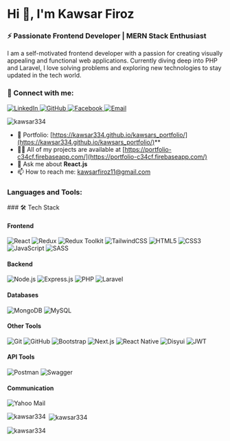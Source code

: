 <h1 align="left">Hi 👋, I'm Kawsar Firoz</h1>
<h3 align="left">⚡ Passionate Frontend Developer | MERN Stack Enthusiast</h3>
<p align="left">I am a self-motivated frontend developer with a passion for creating visually appealing and functional web applications. Currently diving deep into PHP and Laravel, I love solving problems and exploring new technologies to stay updated in the tech world.</p>

### 🤝 Connect with me:

<p align="left">
  <a href="https://linkedin.com/in/kawsar-firoz-a140b9237" target="blank">
    <img src="https://img.shields.io/badge/LinkedIn-0A66C2?style=for-the-badge&logo=linkedin&logoColor=white" alt="LinkedIn"/>
  </a>
  <a href="https://github.com/kawsar334" target="blank">
    <img src="https://img.shields.io/badge/GitHub-181717?style=for-the-badge&logo=github&logoColor=white" alt="GitHub"/>
  </a>
  <a href="https://www.facebook.com/kawsar334" target="blank">
    <img src="https://img.shields.io/badge/Facebook-1877F2?style=for-the-badge&logo=facebook&logoColor=white" alt="Facebook"/>
  </a>
  <a href="mailto:kawsarfiroz11@gmail.com">
    <img src="https://img.shields.io/badge/Email-D14836?style=for-the-badge&logo=gmail&logoColor=white" alt="Email"/>
  </a>
 
</p>

<p align="left"> <img src="https://komarev.com/ghpvc/?username=kawsar334&label=Profile%20views&color=0e75b6&style=flat" alt="kawsar334" /> </p>

- 🌱 Portfolio: [https://kawsar334.github.io/kawsars_portfolio/](https://kawsar334.github.io/kawsars_portfolio/)**
- 👨‍💻 All of my projects are available at [https://portfolio-c34cf.firebaseapp.com/](https://portfolio-c34cf.firebaseapp.com/)
- 💬 Ask me about **React.js**
- 📫 How to reach me: [kawsarfiroz11@gmail.com](mailto:kawsarfiroz11@gmail.com)

<h3 align="left">Languages and Tools:</h3>

<p align="left"> 
  ### 🛠️ Tech Stack
  
  #### Frontend
  ![React](https://img.shields.io/badge/React-20232A?style=for-the-badge&logo=react&logoColor=61DAFB)
  ![Redux](https://img.shields.io/badge/Redux-764ABC?style=for-the-badge&logo=redux&logoColor=white)
  ![Redux Toolkit](https://img.shields.io/badge/Redux_Toolkit-764ABC?style=for-the-badge&logo=redux&logoColor=white)
  ![TailwindCSS](https://img.shields.io/badge/TailwindCSS-38B2AC?style=for-the-badge&logo=tailwind-css&logoColor=white)
  ![HTML5](https://img.shields.io/badge/HTML5-E34F26?style=for-the-badge&logo=html5&logoColor=white)
  ![CSS3](https://img.shields.io/badge/CSS3-1572B6?style=for-the-badge&logo=css3&logoColor=white)
  ![JavaScript](https://img.shields.io/badge/JavaScript-F7DF1E?style=for-the-badge&logo=javascript&logoColor=black)
  ![SASS](https://img.shields.io/badge/SASS-CC6699?style=for-the-badge&logo=sass&logoColor=white)

  #### Backend
  ![Node.js](https://img.shields.io/badge/Node.js-43853D?style=for-the-badge&logo=node.js&logoColor=white)
  ![Express.js](https://img.shields.io/badge/Express.js-404D59?style=for-the-badge&logo=express&logoColor=white)
  ![PHP](https://img.shields.io/badge/PHP-777BB4?style=for-the-badge&logo=php&logoColor=white)
  ![Laravel](https://img.shields.io/badge/Laravel-FF2D20?style=for-the-badge&logo=laravel&logoColor=white)

  #### Databases
  ![MongoDB](https://img.shields.io/badge/MongoDB-4EA94B?style=for-the-badge&logo=mongodb&logoColor=white)
  ![MySQL](https://img.shields.io/badge/MySQL-4479A1?style=for-the-badge&logo=mysql&logoColor=white)

  #### Other Tools
  ![Git](https://img.shields.io/badge/Git-F05032?style=for-the-badge&logo=git&logoColor=white)
  ![GitHub](https://img.shields.io/badge/GitHub-181717?style=for-the-badge&logo=github&logoColor=white)
  ![Bootstrap](https://img.shields.io/badge/Bootstrap-563D7C?style=for-the-badge&logo=bootstrap&logoColor=white)
  ![Next.js](https://img.shields.io/badge/Next.js-000000?style=for-the-badge&logo=nextdotjs&logoColor=white)
  ![React Native](https://img.shields.io/badge/React_Native-20232A?style=for-the-badge&logo=react&logoColor=61DAFB)
  ![Disyui](https://img.shields.io/badge/Disyui-FF2D20?style=for-the-badge&logo=disyui&logoColor=white)
  ![JWT](https://img.shields.io/badge/JWT-000000?style=for-the-badge&logo=jsonwebtokens&logoColor=white)
  
  #### API Tools
  ![Postman](https://img.shields.io/badge/Postman-FF6C37?style=for-the-badge&logo=postman&logoColor=white)
  ![Swagger](https://img.shields.io/badge/Swagger-85EA2D?style=for-the-badge&logo=swagger&logoColor=black)

  #### Communication
  ![Yahoo Mail](https://img.shields.io/badge/Yahoo_Mail-6001D2?style=for-the-badge&logo=yahoo&logoColor=white)
</p>

<p><img align="left" src="https://github-readme-stats.vercel.app/api/top-langs?username=kawsar334&show_icons=true&locale=en&layout=compact" alt="kawsar334" /></p>

<p>&nbsp;<img align="center" src="https://github-readme-stats.vercel.app/api?username=kawsar334&show_icons=true&locale=en" alt="kawsar334" /></p>

<p><img align="center" src="https://github-readme-streak-stats.herokuapp.com/?user=kawsar334&" alt="kawsar334" /></p>

